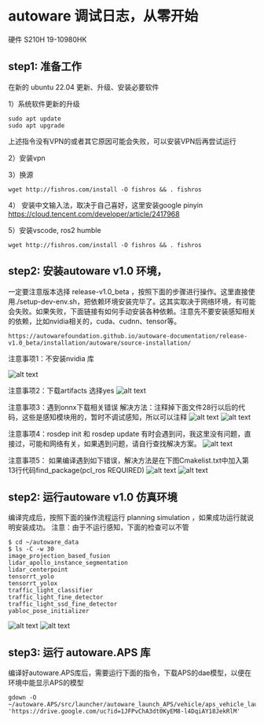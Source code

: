 # autoware 调试日志，从零开始
硬件 S210H 19-10980HK 
## step1: 准备工作
在新的 ubuntu 22.04 更新、升级、安装必要软件

1）系统软件更新的升级
```
sudo apt update
sudo apt upgrade
```
上述指令没有VPN的或者其它原因可能会失败，可以安装VPN后再尝试运行

2）安装vpn 

3）换源
```
wget http://fishros.com/install -O fishros && . fishros
```
4） 安装中文输入法，取决于自己喜好，这里安装google pinyin
https://cloud.tencent.com/developer/article/2417968

5）安装vscode, ros2 humble
```
wget http://fishros.com/install -O fishros && . fishros
```
## step2: 安装autoware v1.0 环境，

一定要注意版本选择 release-v1.0_beta ，按照下面的步骤进行操作。这里直接使用./setup-dev-env.sh，把依赖环境安装完毕了。这其实取决于网络环境，有可能会失败。如果失败，下面链接有如何手动安装各种依赖。注意先不要安装感知相关的依赖，比如nvidia相关的，cuda、cudnn、tensor等。
```
https://autowarefoundation.github.io/autoware-documentation/release-v1.0_beta/installation/autoware/source-installation/
```

注意事项1：不安装nvidia 库

![alt text](<docs/Screenshot from 2025-07-08 10-56-01.png>)

注意事项2：下载artifacts 选择yes
![alt text](<docs/Screenshot from 2025-07-08 10-56-09.png>)

注意事项3：遇到onnx下载相关错误 解决方法：注释掉下面文件28行以后的代码，这些是感知模块用的，暂时不调试感知，所以可以注释
![alt text](<docs/Screenshot from 2025-07-08 11-04-43.png>)
![alt text](<docs/Screenshot from 2025-07-08 11-06-06.png>)

注意事项4：rosdep init 和 rosdep update 有时会遇到问，我这里没有问题，直接过，可能和网络有关，如果遇到问题，请自行查找解决方案。
![alt text](<docs/Screenshot from 2025-07-08 11-22-20.png>)

注意事项5： 如果编译遇到如下错误，解决方法是在下图Cmakelist.txt中加入第13行代码find_package(pcl_ros REQUIRED)
![alt text](<docs/Screenshot from 2025-07-08 11-33-51.png>)
![alt text](<docs/Screenshot from 2025-07-08 11-45-15.png>)


## step2: 运行autoware v1.0 仿真环境

编译完成后，按照下面的操作流程运行 planning simulation ，如果成功运行就说明安装成功。
注意：由于不运行感知，下面的检查可以不管

```
$ cd ~/autoware_data
$ ls -C -w 30
image_projection_based_fusion
lidar_apollo_instance_segmentation
lidar_centerpoint
tensorrt_yolo
tensorrt_yolox
traffic_light_classifier
traffic_light_fine_detector
traffic_light_ssd_fine_detector
yabloc_pose_initializer
```

![alt text](<docs/Screenshot from 2025-07-08 13-36-33.png>)
![alt text](<docs/Screenshot from 2025-07-08 13-36-46.png>)

## step3: 运行 autoware.APS 库

编译好autoware.APS库后，需要运行下面的指令，下载APS的dae模型，以便在环境中能显示APS的模型

```
gdown -O ~/autoware.APS/src/launcher/autoware_launch_APS/vehicle/aps_vehicle_launch/aps_vehicle_description/mesh  'https://drive.google.com/uc?id=1JFPvChA3dt0KyEM8-l4DqiAY18JekRlM'
```
